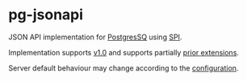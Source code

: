 # pg-jsonapi
JSON API implementation for [PostgresSQ](Lhttps://www.postgresql.org) using [SPI](https://www.postgresql.org/docs/current/static/spi.html).

Implementation supports [v1.0](http://jsonapi.org/format/#status) and supports partially [prior extensions](http://jsonapi.org/extensions/#prior-extensions).

Server default behaviour may change according to the [configuration](https://github.com/casper2020/pg-jsonapi/blob/master/CONFIGURATION.md).

